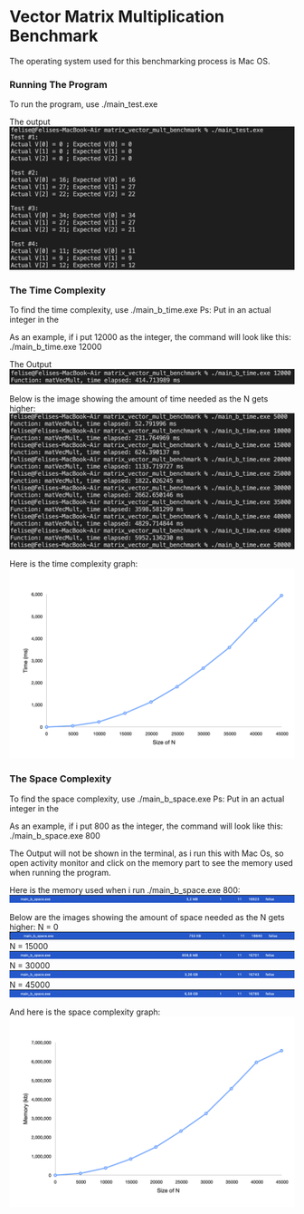 # Vector Matrix Multiplication Benchmark
The operating system used for this benchmarking process is Mac OS.

### Running The Program
To run the program, use ./main_test.exe

The output
![Space N = 1000](images/test-case.png) 

### The Time Complexity
To find the time complexity, use ./main_b_time.exe <int>
Ps: Put in an actual integer in the <int>

As an example, if i put 12000 as the integer, the command will look like this:
./main_b_time.exe 12000

The Output
![Space N = 1000](images/time-output.png) 

Below is the image showing the amount of time needed as the N gets higher:
![Space N = 1000](images/time.png) 

Here is the time complexity graph:
![Space N = 1000](images/line-graph.png) 


### The Space Complexity
To find the space complexity, use ./main_b_space.exe <int>
Ps: Put in an actual integer in the <int>

As an example, if i put 800 as the integer, the command will look like this:
./main_b_space.exe 800

The Output will not be shown in the terminal, as i run this with Mac Os, so open activity monitor and click on the memory part to see the memory used when running the program.

Here is the memory used when i run ./main_b_space.exe 800:
![Space N = 1000](images/space-800.png)

Below are the images showing the amount of space needed as the N gets higher:
N = 0
![Space N = 1000](images/space-0.png)
N = 15000
![Space N = 1000](images/space-15000.png)
N = 30000
![Space N = 1000](images/space-30000.png)
N = 45000
![Space N = 1000](images/space-45000.png)

And here is the space complexity graph:
![Space N = 1000](images/line-graph-space.png)

